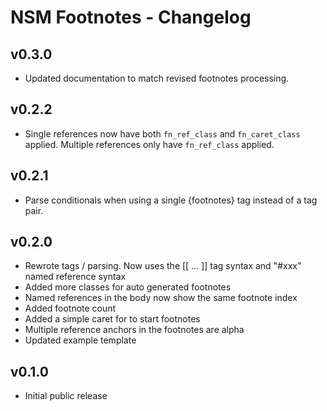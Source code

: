 NSM Footnotes - Changelog
==========================

v0.3.0
------

* Updated documentation to match revised footnotes processing.

v0.2.2
------

* Single references now have both `fn_ref_class` and `fn_caret_class` applied. Multiple references only have `fn_ref_class` applied.

v0.2.1
------

* Parse conditionals when using a single {footnotes} tag instead of a tag pair.

v0.2.0
------

* Rewrote tags / parsing. Now uses the [[ ... ]] tag syntax and "#xxx" named reference syntax
* Added more classes for auto generated footnotes 
* Named references in the body now show the same footnote index 
* Added footnote count 
* Added a simple caret for to start footnotes 
* Multiple reference anchors in the footnotes are alpha 
* Updated example template

v0.1.0
------

* Initial public release